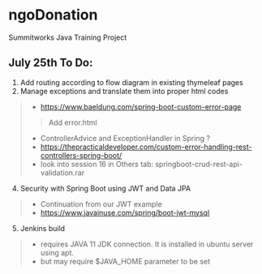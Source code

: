 # ngoDonation
Summitworks Java Training Project

## July 25th To Do:
1. Add routing according to flow diagram in existing thymeleaf pages
2. Manage exceptions and translate them into proper html codes
>  * https://www.baeldung.com/spring-boot-custom-error-page
>> Add error.html
>  * ControllerAdvice and ExceptionHandler in Spring ?
>  * https://thepracticaldeveloper.com/custom-error-handling-rest-controllers-spring-boot/
>  * look into session 16 in Others tab: springboot-crud-rest-api-validation.rar
4. Security with Spring Boot using JWT and Data JPA
>  * Continuation from our JWT example
>  * https://www.javainuse.com/spring/boot-jwt-mysql
5. Jenkins build
>  * requires JAVA 11 JDK connection. It is installed in ubuntu server using apt.
>  * but may require $JAVA_HOME parameter to be set
